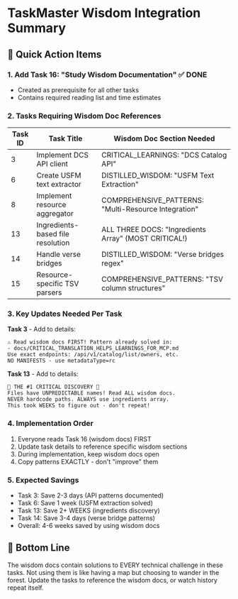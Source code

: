 # TaskMaster Wisdom Integration Summary

## 🎯 Quick Action Items

### 1. Add Task 16: "Study Wisdom Documentation" ✅ DONE

- Created as prerequisite for all other tasks
- Contains required reading list and time estimates

### 2. Tasks Requiring Wisdom Doc References

| Task ID | Task Title                        | Wisdom Doc Section Needed                            |
| ------- | --------------------------------- | ---------------------------------------------------- |
| 3       | Implement DCS API client          | CRITICAL_LEARNINGS: "DCS Catalog API"                |
| 6       | Create USFM text extractor        | DISTILLED_WISDOM: "USFM Text Extraction"             |
| 8       | Implement resource aggregator     | COMPREHENSIVE_PATTERNS: "Multi-Resource Integration" |
| 13      | Ingredients-based file resolution | ALL THREE DOCS: "Ingredients Array" (MOST CRITICAL!) |
| 14      | Handle verse bridges              | DISTILLED_WISDOM: "Verse bridges regex"              |
| 15      | Resource-specific TSV parsers     | COMPREHENSIVE_PATTERNS: "TSV column structures"      |

### 3. Key Updates Needed Per Task

**Task 3** - Add to details:

```
⚠️ Read wisdom docs FIRST! Pattern already solved in:
- docs/CRITICAL_TRANSLATION_HELPS_LEARNINGS_FOR_MCP.md
Use exact endpoints: /api/v1/catalog/list/owners, etc.
NO MANIFESTS - use metadataType=rc
```

**Task 13** - Add to details:

```
🚨 THE #1 CRITICAL DISCOVERY 🚨
Files have UNPREDICTABLE names! Read ALL wisdom docs.
NEVER hardcode paths. ALWAYS use ingredients array.
This took WEEKS to figure out - don't repeat!
```

### 4. Implementation Order

1. Everyone reads Task 16 (wisdom docs) FIRST
2. Update task details to reference specific wisdom sections
3. During implementation, keep wisdom docs open
4. Copy patterns EXACTLY - don't "improve" them

### 5. Expected Savings

- Task 3: Save 2-3 days (API patterns documented)
- Task 6: Save 1 week (USFM extraction solved)
- Task 13: Save 2+ WEEKS (ingredients discovery)
- Task 14: Save 3-4 days (verse bridge patterns)
- Overall: 4-6 weeks saved by using wisdom docs

## 🚨 Bottom Line

The wisdom docs contain solutions to EVERY technical challenge in these tasks. Not using them is like having a map but choosing to wander in the forest. Update the tasks to reference the wisdom docs, or watch history repeat itself.
